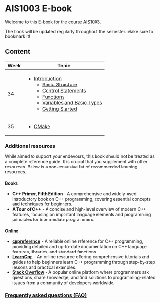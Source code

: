 # AIS1003 E-book

Welcome to this E-book for the course [AIS1003](https://www.ntnu.no/studier/emner/AIS1003#tab=omEmnet).

The book will be updated regularly throughout the semester. Make sure to bookmark it! 

## Content

| Week | Topic |
|------|-------|
|  34    |  <ul><li> [Introduction](introduction.md) <ul><li>[Basic Structure](basic_structure.md)</li><li>[Control Statements](control_statements.md)</li><li>[Functions](functions.md)</li><li>[Variables and Basic Types](variables.md)</li><li>[Getting Started](getting_started.md)</li></ul> </li></ul>     |         
|  35    |  <ul><li>[CMake](cmake.md) </li></ul>     |


### Additional resources

While aimed to support your endevours, this book should not be treated as a complete reference guide. It is crucial that you supplement with other resources.
Below is a non-extausive list of recommended learning resources.

#### Books
- __C++ Primer, Fifth Edition__ - A comprehensive and widely-used introductory book on C++ programming, covering essential concepts and techniques for beginners. 
- __A Tour of C++__ - A concise and high-level overview of modern C++ features, focusing on important language elements and programming principles for intermediate programmers.

#### Online

- [__cppreference__](https://en.cppreference.com/w/) - A reliable online reference for C++ programming, providing detailed and up-to-date documentation on C++ language features, libraries, and standard functions.
- [__LearnCpp__](https://www.learncpp.com/) - An online resource offering comprehensive tutorials and guides to help beginners learn C++ programming through step-by-step lessons and practical examples.
- [__Stack Overflow__](https://stackoverflow.com/) - A popular online platform where programmers ask questions, share knowledge, and find solutions to programming-related issues from a community of developers worldwide.

### [Frequently asked questions (FAQ)](faq.md)
